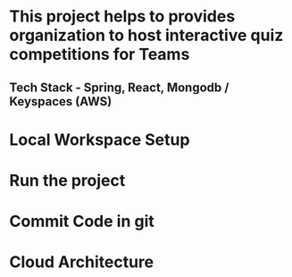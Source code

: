 # This project helps to provides organization to host interactive quiz competitions for Teams
## __Tech Stack__ - Spring, React, Mongodb / Keyspaces (AWS)




# Local Workspace Setup



# Run the project


# Commit Code in git


# Cloud Architecture






